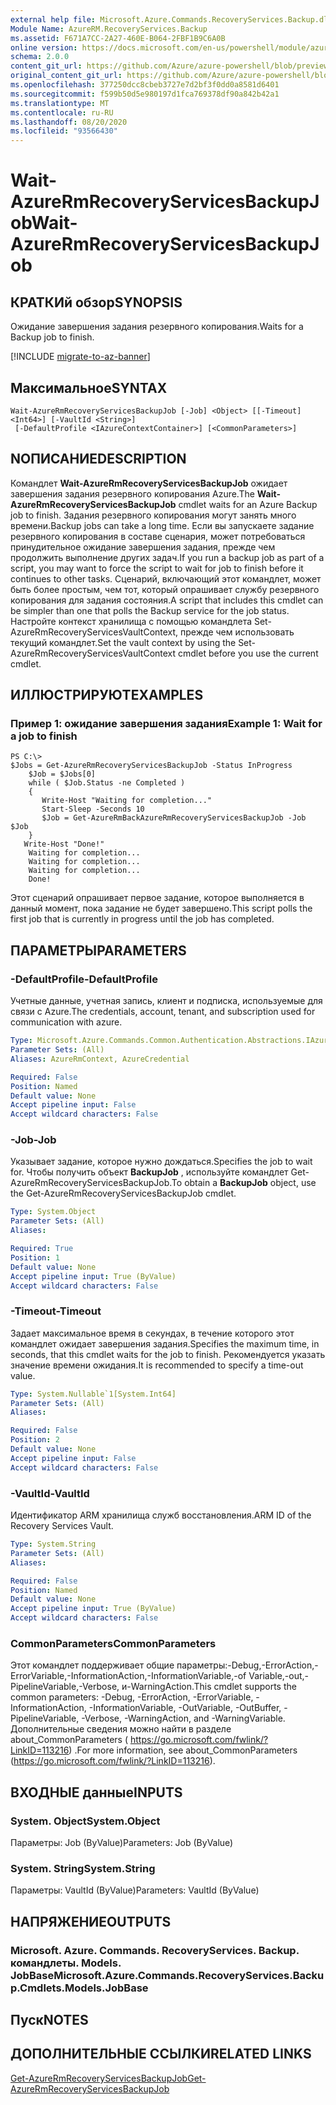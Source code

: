 ```yaml
---
external help file: Microsoft.Azure.Commands.RecoveryServices.Backup.dll-Help.xml
Module Name: AzureRM.RecoveryServices.Backup
ms.assetid: F671A7CC-2A27-460E-B064-2FBF1B9C6A0B
online version: https://docs.microsoft.com/en-us/powershell/module/azurerm.recoveryservices.backup/wait-azurermrecoveryservicesbackupjob
schema: 2.0.0
content_git_url: https://github.com/Azure/azure-powershell/blob/preview/src/ResourceManager/RecoveryServices/Commands.RecoveryServices.Backup/help/Wait-AzureRmRecoveryServicesBackupJob.md
original_content_git_url: https://github.com/Azure/azure-powershell/blob/preview/src/ResourceManager/RecoveryServices/Commands.RecoveryServices.Backup/help/Wait-AzureRmRecoveryServicesBackupJob.md
ms.openlocfilehash: 377250dcc8cbeb3727e7d2bf3f0dd0a8581d6401
ms.sourcegitcommit: f599b50d5e980197d1fca769378df90a842b42a1
ms.translationtype: MT
ms.contentlocale: ru-RU
ms.lasthandoff: 08/20/2020
ms.locfileid: "93566430"
---
```

# <span data-ttu-id="36b6e-101">Wait-AzureRmRecoveryServicesBackupJob</span><span class="sxs-lookup"><span data-stu-id="36b6e-101">Wait-AzureRmRecoveryServicesBackupJob</span></span>

## <span data-ttu-id="36b6e-102">КРАТКИй обзор</span><span class="sxs-lookup"><span data-stu-id="36b6e-102">SYNOPSIS</span></span>
<span data-ttu-id="36b6e-103">Ожидание завершения задания резервного копирования.</span><span class="sxs-lookup"><span data-stu-id="36b6e-103">Waits for a Backup job to finish.</span></span>

[!INCLUDE [migrate-to-az-banner](../../includes/migrate-to-az-banner.md)]

## <span data-ttu-id="36b6e-104">Максимальное</span><span class="sxs-lookup"><span data-stu-id="36b6e-104">SYNTAX</span></span>

```
Wait-AzureRmRecoveryServicesBackupJob [-Job] <Object> [[-Timeout] <Int64>] [-VaultId <String>]
 [-DefaultProfile <IAzureContextContainer>] [<CommonParameters>]
```

## <span data-ttu-id="36b6e-105">NОПИСАНИЕ</span><span class="sxs-lookup"><span data-stu-id="36b6e-105">DESCRIPTION</span></span>
<span data-ttu-id="36b6e-106">Командлет **Wait-AzureRmRecoveryServicesBackupJob** ожидает завершения задания резервного копирования Azure.</span><span class="sxs-lookup"><span data-stu-id="36b6e-106">The **Wait-AzureRmRecoveryServicesBackupJob** cmdlet waits for an Azure Backup job to finish.</span></span>
<span data-ttu-id="36b6e-107">Задания резервного копирования могут занять много времени.</span><span class="sxs-lookup"><span data-stu-id="36b6e-107">Backup jobs can take a long time.</span></span>
<span data-ttu-id="36b6e-108">Если вы запускаете задание резервного копирования в составе сценария, может потребоваться принудительное ожидание завершения задания, прежде чем продолжить выполнение других задач.</span><span class="sxs-lookup"><span data-stu-id="36b6e-108">If you run a backup job as part of a script, you may want to force the script to wait for job to finish before it continues to other tasks.</span></span>
<span data-ttu-id="36b6e-109">Сценарий, включающий этот командлет, может быть более простым, чем тот, который опрашивает службу резервного копирования для задания состояния.</span><span class="sxs-lookup"><span data-stu-id="36b6e-109">A script that includes this cmdlet can be simpler than one that polls the Backup service for the job status.</span></span>
<span data-ttu-id="36b6e-110">Настройте контекст хранилища с помощью командлета Set-AzureRmRecoveryServicesVaultContext, прежде чем использовать текущий командлет.</span><span class="sxs-lookup"><span data-stu-id="36b6e-110">Set the vault context by using the Set-AzureRmRecoveryServicesVaultContext cmdlet before you use the current cmdlet.</span></span>

## <span data-ttu-id="36b6e-111">ИЛЛЮСТРИРУЮТ</span><span class="sxs-lookup"><span data-stu-id="36b6e-111">EXAMPLES</span></span>

### <span data-ttu-id="36b6e-112">Пример 1: ожидание завершения задания</span><span class="sxs-lookup"><span data-stu-id="36b6e-112">Example 1: Wait for a job to finish</span></span>
```
PS C:\>
$Jobs = Get-AzureRmRecoveryServicesBackupJob -Status InProgress
    $Job = $Jobs[0]
    while ( $Job.Status -ne Completed )
    {
       Write-Host "Waiting for completion..."
       Start-Sleep -Seconds 10
       $Job = Get-AzureRmBackAzureRmRecoveryServicesBackupJob -Job $Job
    }
   Write-Host "Done!"
    Waiting for completion... 
    Waiting for completion... 
    Waiting for completion... 
    Done!
```

<span data-ttu-id="36b6e-113">Этот сценарий опрашивает первое задание, которое выполняется в данный момент, пока задание не будет завершено.</span><span class="sxs-lookup"><span data-stu-id="36b6e-113">This script polls the first job that is currently in progress until the job has completed.</span></span>

## <span data-ttu-id="36b6e-114">ПАРАМЕТРЫ</span><span class="sxs-lookup"><span data-stu-id="36b6e-114">PARAMETERS</span></span>

### <span data-ttu-id="36b6e-115">-DefaultProfile</span><span class="sxs-lookup"><span data-stu-id="36b6e-115">-DefaultProfile</span></span>
<span data-ttu-id="36b6e-116">Учетные данные, учетная запись, клиент и подписка, используемые для связи с Azure.</span><span class="sxs-lookup"><span data-stu-id="36b6e-116">The credentials, account, tenant, and subscription used for communication with azure.</span></span>

```yaml
Type: Microsoft.Azure.Commands.Common.Authentication.Abstractions.IAzureContextContainer
Parameter Sets: (All)
Aliases: AzureRmContext, AzureCredential

Required: False
Position: Named
Default value: None
Accept pipeline input: False
Accept wildcard characters: False
```

### <span data-ttu-id="36b6e-117">-Job</span><span class="sxs-lookup"><span data-stu-id="36b6e-117">-Job</span></span>
<span data-ttu-id="36b6e-118">Указывает задание, которое нужно дождаться.</span><span class="sxs-lookup"><span data-stu-id="36b6e-118">Specifies the job to wait for.</span></span>
<span data-ttu-id="36b6e-119">Чтобы получить объект **BackupJob** , используйте командлет Get-AzureRmRecoveryServicesBackupJob.</span><span class="sxs-lookup"><span data-stu-id="36b6e-119">To obtain a **BackupJob** object, use the Get-AzureRmRecoveryServicesBackupJob cmdlet.</span></span>

```yaml
Type: System.Object
Parameter Sets: (All)
Aliases:

Required: True
Position: 1
Default value: None
Accept pipeline input: True (ByValue)
Accept wildcard characters: False
```

### <span data-ttu-id="36b6e-120">-Timeout</span><span class="sxs-lookup"><span data-stu-id="36b6e-120">-Timeout</span></span>
<span data-ttu-id="36b6e-121">Задает максимальное время в секундах, в течение которого этот командлет ожидает завершения задания.</span><span class="sxs-lookup"><span data-stu-id="36b6e-121">Specifies the maximum time, in seconds, that this cmdlet waits for the job to finish.</span></span>
<span data-ttu-id="36b6e-122">Рекомендуется указать значение времени ожидания.</span><span class="sxs-lookup"><span data-stu-id="36b6e-122">It is recommended to specify a time-out value.</span></span>

```yaml
Type: System.Nullable`1[System.Int64]
Parameter Sets: (All)
Aliases:

Required: False
Position: 2
Default value: None
Accept pipeline input: False
Accept wildcard characters: False
```

### <span data-ttu-id="36b6e-123">-VaultId</span><span class="sxs-lookup"><span data-stu-id="36b6e-123">-VaultId</span></span>
<span data-ttu-id="36b6e-124">Идентификатор ARM хранилища служб восстановления.</span><span class="sxs-lookup"><span data-stu-id="36b6e-124">ARM ID of the Recovery Services Vault.</span></span>

```yaml
Type: System.String
Parameter Sets: (All)
Aliases:

Required: False
Position: Named
Default value: None
Accept pipeline input: True (ByValue)
Accept wildcard characters: False
```

### <span data-ttu-id="36b6e-125">CommonParameters</span><span class="sxs-lookup"><span data-stu-id="36b6e-125">CommonParameters</span></span>
<span data-ttu-id="36b6e-126">Этот командлет поддерживает общие параметры:-Debug,-ErrorAction,-ErrorVariable,-InformationAction,-InformationVariable,-of Variable,-out,-PipelineVariable,-Verbose, и-WarningAction.</span><span class="sxs-lookup"><span data-stu-id="36b6e-126">This cmdlet supports the common parameters: -Debug, -ErrorAction, -ErrorVariable, -InformationAction, -InformationVariable, -OutVariable, -OutBuffer, -PipelineVariable, -Verbose, -WarningAction, and -WarningVariable.</span></span> <span data-ttu-id="36b6e-127">Дополнительные сведения можно найти в разделе about_CommonParameters ( https://go.microsoft.com/fwlink/?LinkID=113216) .</span><span class="sxs-lookup"><span data-stu-id="36b6e-127">For more information, see about_CommonParameters (https://go.microsoft.com/fwlink/?LinkID=113216).</span></span>

## <span data-ttu-id="36b6e-128">ВХОДНЫЕ данные</span><span class="sxs-lookup"><span data-stu-id="36b6e-128">INPUTS</span></span>

### <span data-ttu-id="36b6e-129">System. Object</span><span class="sxs-lookup"><span data-stu-id="36b6e-129">System.Object</span></span>
<span data-ttu-id="36b6e-130">Параметры: Job (ByValue)</span><span class="sxs-lookup"><span data-stu-id="36b6e-130">Parameters: Job (ByValue)</span></span>

### <span data-ttu-id="36b6e-131">System. String</span><span class="sxs-lookup"><span data-stu-id="36b6e-131">System.String</span></span>
<span data-ttu-id="36b6e-132">Параметры: VaultId (ByValue)</span><span class="sxs-lookup"><span data-stu-id="36b6e-132">Parameters: VaultId (ByValue)</span></span>

## <span data-ttu-id="36b6e-133">НАПРЯЖЕНИЕ</span><span class="sxs-lookup"><span data-stu-id="36b6e-133">OUTPUTS</span></span>

### <span data-ttu-id="36b6e-134">Microsoft. Azure. Commands. RecoveryServices. Backup. командлеты. Models. JobBase</span><span class="sxs-lookup"><span data-stu-id="36b6e-134">Microsoft.Azure.Commands.RecoveryServices.Backup.Cmdlets.Models.JobBase</span></span>

## <span data-ttu-id="36b6e-135">Пуск</span><span class="sxs-lookup"><span data-stu-id="36b6e-135">NOTES</span></span>

## <span data-ttu-id="36b6e-136">ДОПОЛНИТЕЛЬНЫЕ ССЫЛКИ</span><span class="sxs-lookup"><span data-stu-id="36b6e-136">RELATED LINKS</span></span>

[<span data-ttu-id="36b6e-137">Get-AzureRmRecoveryServicesBackupJob</span><span class="sxs-lookup"><span data-stu-id="36b6e-137">Get-AzureRmRecoveryServicesBackupJob</span></span>](./Get-AzureRmRecoveryServicesBackupJob.md)


